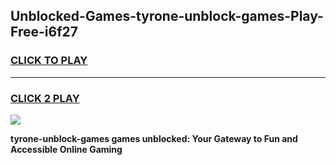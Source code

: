 
## Unblocked-Games-tyrone-unblock-games-Play-Free-i6f27
<h3>
<a href="https://premium76.site?title=tyrone-unblock-games&ref=19M">CLICK TO PLAY</a></h3>
<hr>

<h3>
<a href="https://premium76.site?title=tyrone-unblock-games&ref=19M">CLICK 2 PLAY</a>
  
</h3>

<a href="https://premium76.site?title=tyrone-unblock-games&ref=19M"><img src="https://clearcache.store/games.png"></a>


**tyrone-unblock-games games unblocked: Your Gateway to Fun and Accessible Online Gaming**
